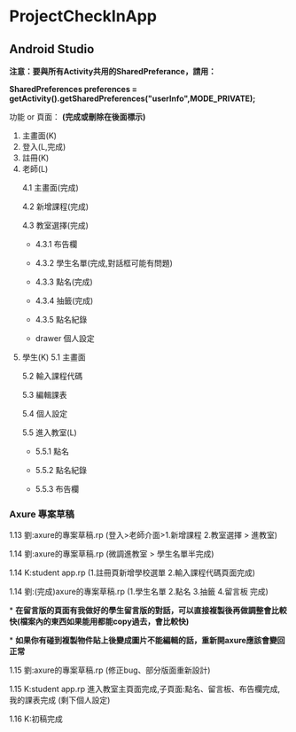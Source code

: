 # ProjectCheckInApp

## Android Studio
**注意：要與所有Activity共用的SharedPreferance，請用：** </p>
**SharedPreferences preferences = getActivity().getSharedPreferences("userInfo",MODE_PRIVATE);** </p>
功能 or 頁面： **(完成或刪除在後面標示)** </p>
1. 主畫面(K)
2. 登入(L,完成)
3. 註冊(K)
4. 老師(L) </p>
   4.1 主畫面(完成) </p>
   4.2 新增課程(完成) </p>
   4.3 教室選擇(完成) </p>
      - 4.3.1 布告欄 </p>
      - 4.3.2 學生名單(完成,對話框可能有問題)</p>
      - 4.3.3 點名(完成) </p>
      - 4.3.4 抽籤(完成) </p>
      - 4.3.5 點名紀錄 </p>
   - drawer 個人設定</p>
5. 學生(K)
   5.1 主畫面 </p>
   5.2 輸入課程代碼 </p>
   5.3 編輯課表 </p>
   5.4 個人設定 </p>
   5.5 進入教室(L) </p>
      - 5.5.1 點名 </p>
      - 5.5.2 點名紀錄 </p>
      - 5.5.3 布告欄 </p>
       
### Axure 專案草稿
1.13 劉:axure的專案草稿.rp (登入>老師介面>1.新增課程 2.教室選擇 > 進教室) </p>
1.14 劉:axure的專案草稿.rp (微調進教室 > 學生名單半完成) </p>
1.14  K:student app.rp (1.註冊頁新增學校選單 2.輸入課程代碼頁面完成)  </p>
1.14 劉:(完成)axure的專案草稿.rp (1.學生名單 2.點名 3.抽籤 4.留言板 完成) </p>
        * **在留言版的頁面有我做好的學生留言版的對話，可以直接複製後再做調整會比較快(檔案內的東西如果能用都能copy過去，會比較快)** </p>
       * **如果你有碰到複製物件貼上後變成圖片不能編輯的話，重新開axure應該會變回正常**  </p>
1.15 劉:axure的專案草稿.rp (修正bug、部分版面重新設計) </p>
1.15  K:student app.rp 進入教室主頁面完成,子頁面:點名、留言板、布告欄完成, 我的課表完成 (剩下個人設定)  </p>
1.16  K:初稿完成  </p>

